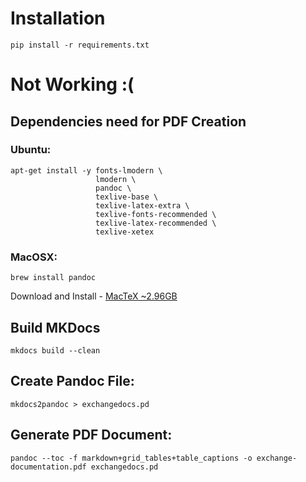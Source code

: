 # Installation

```pip install -r requirements.txt```


# Not Working :(
## Dependencies need for PDF Creation

### Ubuntu:

```
apt-get install -y fonts-lmodern \
                   lmodern \
                   pandoc \
                   texlive-base \
                   texlive-latex-extra \
                   texlive-fonts-recommended \
                   texlive-latex-recommended \
                   texlive-xetex
```

### MacOSX:

```brew install pandoc```

Download and Install - [MacTeX ~2.96GB](http://tug.org/cgi-bin/mactex-download/MacTeX.pkg)

## Build MKDocs

```mkdocs build --clean```

## Create Pandoc File:

```mkdocs2pandoc > exchangedocs.pd```

## Generate PDF Document:

```pandoc --toc -f markdown+grid_tables+table_captions -o exchange-documentation.pdf exchangedocs.pd```
